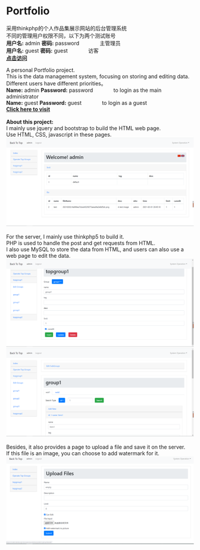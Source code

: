 # Portfolio
采用thinkphp的个人作品集展示网站的后台管理系统<br>
不同的管理用户权限不同，以下为两个测试账号<br>
<b>用户名:</b> admin  <b>密码:</b> password   &nbsp;&nbsp;&nbsp;&nbsp;&nbsp;&nbsp;&nbsp;&nbsp;&nbsp;&nbsp;&nbsp;&nbsp;  主管理员<br>
<b>用户名:</b> guest  <b>密码:</b> guest  &nbsp;&nbsp;&nbsp;&nbsp;&nbsp;&nbsp;&nbsp;&nbsp;&nbsp;&nbsp;&nbsp;&nbsp;  访客<br>
<a href="https://cafel.edinburgh.domains/portfolio/public/admin"><b>点击访问</b></a><br>

A personal Portfolio project. <br>
This is the data management system, focusing on storing and editing data.<br>
Different users have different priorities。<br>
<b>Name:</b> admin  <b>Password:</b> password   &nbsp;&nbsp;&nbsp;&nbsp;&nbsp;&nbsp;&nbsp;&nbsp;&nbsp;&nbsp;&nbsp;&nbsp;  to login as the main administrator<br>
<b>Name:</b> guest  <b>Password:</b> guest  &nbsp;&nbsp;&nbsp;&nbsp;&nbsp;&nbsp;&nbsp;&nbsp;&nbsp;&nbsp;&nbsp;&nbsp;  to login as a guest<br>
<a href="https://cafel.edinburgh.domains/portfolio/public/admin"><b>Click here to visit</b></a><br>
<br>
<b>About this project:</b><br>
I mainly use jquery and bootstrap to build the HTML web page.<br>
Use HTML, CSS, javascript in these pages.<br>
![图1](pic/1.png)
<br>
<br>
For the server, I mainly use thinkphp5 to build it.<br>
PHP is used to handle the post and get requests from HTML.<br>
I also use MySQL to store the data from HTML, and users can also use a web page to edit the data. <br>
![图2](pic/2.png)
![图3](pic/3.png)
<br>
<br>
Besides, it also provides a page to upload a file and save it on the server.<br>
If this file is an image, you can choose to add watermark for it.<br>
![图4](pic/4.png)
